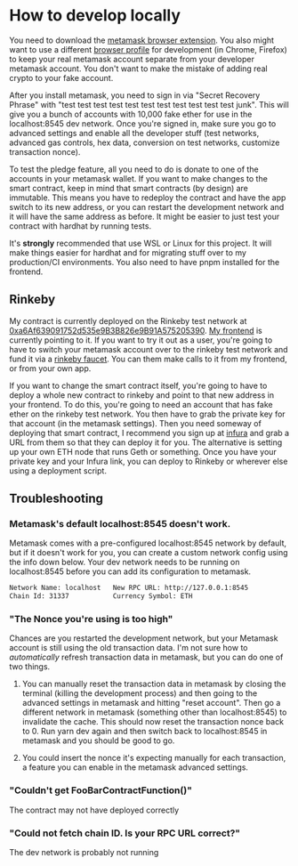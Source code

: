 # How to develop locally

You need to download the [metamask browser extension](https://metamask.io/). You also might want to use a different [browser profile](https://youtu.be/Ik8-xn4DyCo?t=15) for development (in Chrome, Firefox) to keep your real metamask account separate from your developer metamask account. You don't want to make the mistake of adding real crypto to your fake account.

After you install metamask, you need to sign in via "Secret Recovery Phrase" with "test test test test test test test test test test test junk". This will give you a bunch of accounts with 10,000 fake ether for use in the localhost:8545 dev network. Once you're signed in, make sure you go to advanced settings and enable all the developer stuff (test networks, advanced gas controls, hex data, conversion on test networks, customize transaction nonce). 

To test the pledge feature, all you need to do is donate to one of the accounts in your metamask wallet. If you want to make changes to the smart contract, keep in mind that smart contracts (by design) are immutable. This means you have to redeploy the contract and have the app switch to its new address, or you can restart the development network and it will have the same address as before. It might be easier to just test your contract with hardhat by running tests.

It's **strongly** recommended that use WSL or Linux for this project. It will make things easier for hardhat and for migrating stuff over to my production/CI environments. You also need to have pnpm installed for the frontend.

## Rinkeby 

My contract is currently deployed on the Rinkeby test network at [0xa6Af639091752d535e9B3B826e9B91A575205390](https://rinkeby.etherscan.io/address/0xa6Af639091752d535e9B3B826e9B91A575205390). [My frontend](https://lucid-roentgen-95db25.netlify.app/) is currently pointing to it. If you want to try it out as a user, you're going to have to switch your metamask account over to the rinkeby test network and fund it via a [rinkeby faucet](https://faucets.chain.link/rinkeby). You can them make calls to it from my frontend, or from your own app.

If you want to change the smart contract itself, you're going to have to deploy a whole new contract to rinkeby and point to that new address in your frontend. To do this, you're going to need an account that has fake ether on the rinkeby test network. You then have to grab the private key for that account (in the metamask settings). Then you need someway of deploying that smart contract, I recommend you sign up at [infura](https://www.infura.io/) and grab a URL from them so that they can deploy it for you. The alternative is setting up your own ETH node that runs Geth or something. Once you have your private key and your Infura link, you can deploy to Rinkeby or wherever else using a deployment script. 

## Troubleshooting 

### Metamask's default localhost:8545 doesn't work.

Metamask comes with a pre-configured localhost:8545 network by default, but if it doesn't work for you, you can create a custom network config using the info down below. Your dev network needs to be running on localhost:8545 before you can add its configuration to metamask.

```bash
Network Name: localhost   New RPC URL: http://127.0.0.1:8545
Chain Id: 31337           Currency Symbol: ETH
```

### "The Nonce you're using is too high"

Chances are you restarted the development network, but your Metamask account is still using the old transaction data. 
I'm not sure how to _automatically_ refresh transaction data in metamask, but you can do one of two things.

1. You can manually reset the transaction data in metamask by closing the terminal (killing the development process) and then going to the advanced settings in metamask and hitting "reset account". Then go a different network in metamask (something other than localhost:8545) to invalidate the cache. This should now reset the transaction nonce back to 0. Run yarn dev again and then switch back to localhost:8545 in metamask and you should be good to go.

2. You could insert the nonce it's expecting manually for each transaction, a feature you can enable in the metamask advanced settings.

### "Couldn't get FooBarContractFunction()"

The contract may not have deployed correctly

### "Could not fetch chain ID. Is your RPC URL correct?"

The dev network is probably not running
